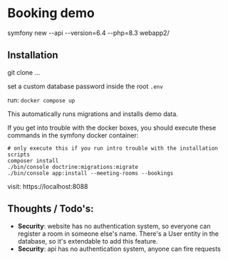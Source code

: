 # Booking demo

symfony new --api --version=6.4 --php=8.3 webapp2/


## Installation

git clone ...

set a custom database password inside the root `.env`

run:
`docker compose up`

This automatically runs migrations and installs demo data.

If you get into trouble with the docker boxes, you should execute these commands in the symfony docker container:
````
# only execute this if you run intro trouble with the installation scripts
composer install
./bin/console doctrine:migrations:migrate
./bin/console app:install --meeting-rooms --bookings
````

visit: https://localhost:8088


## Thoughts / Todo's:


* **Security**: website has no authentication system, so everyone can register a room in someone else's name. There's a User entity in the database, so it's extendable to add this feature.
* **Security**: api has no authentication system, anyone can fire requests

